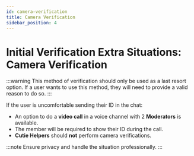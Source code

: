 ```yaml
---
id: camera-verification
title: Camera Verification
sidebar_position: 4
---
```


# Initial Verification Extra Situations: Camera Verification

:::warning
This method of verification should only be used as a last resort option. If a user wants to use this method, they will need to provide a valid reason to do so.
:::

If the user is uncomfortable sending their ID in the chat:

- An option to do a **video call** in a voice channel with 2 **Moderators** is available.
- The member will be required to show their ID during the call.
- **Cutie Helpers** should **not** perform camera verifications.

:::note
Ensure privacy and handle the situation professionally. 
:::
